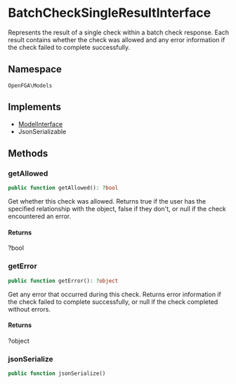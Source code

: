# BatchCheckSingleResultInterface

Represents the result of a single check within a batch check response. Each result contains whether the check was allowed and any error information if the check failed to complete successfully.

## Namespace
`OpenFGA\Models`

## Implements
* [ModelInterface](ModelInterface.md)
* JsonSerializable



## Methods
### getAllowed


```php
public function getAllowed(): ?bool
```

Get whether this check was allowed. Returns true if the user has the specified relationship with the object, false if they don&#039;t, or null if the check encountered an error.


#### Returns
?bool

### getError


```php
public function getError(): ?object
```

Get any error that occurred during this check. Returns error information if the check failed to complete successfully, or null if the check completed without errors.


#### Returns
?object

### jsonSerialize


```php
public function jsonSerialize()
```




